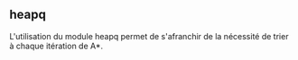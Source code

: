 
## heapq

L'utilisation du module heapq permet de s'afranchir de la nécessité de trier
 à chaque itération de A*.  
